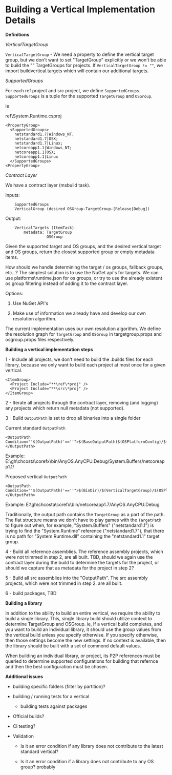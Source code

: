 # Building a Vertical Implementation Details #

**Definitions**

*VerticalTargetGroup*

`VerticalTargetGroup` - We need a property to define the vertical target group, but we don't want to set "TargetGroup" explicitly or we won't be able to build the "" TargetGroups for projects.
  If `VerticalTargetGroup != ""`, we import buildvertical.targets which will contain our additional targets.

*SupportedGroups*

For each ref project and src project, we define `SupportedGroups`. `SupportedGroups` is a tuple for the supported `TargetGroup` and `OSGroup`.


ie

ref\System.Runtime.csproj
```MSBuild
<PropertyGroup>
  <SupportedGroups>
    netstandard1.7|Windows_NT;
    netstandard1.7|OSX;
    netstandard1.7|Linux;
    netcoreapp1.1|Windows_NT;
    netcoreapp1.1|OSX;
    netcoreapp1.1|Linux
  </SupportedGroups>
<PropertyGroup>
```

*Contract Layer*

We have a contract layer (msbuild task).

Inputs:

        SupportedGroups
        VerticalGroup (desired OSGroup-TargetGroup-[Release|Debug])

Output:

        VerticalTargets (ItemTask)
            metadata: TargetGroup
                      OSGroup

Given the supported target and OS groups, and the desired vertical target and OS groups, return the closest supported group or empty metadata items.

How should we handle determining the target / os groups, fallback groups, etc...?  The simplest solution is to use the NuGet api's for targets.  We can use platforms\runtime.json for os groups, or try to use the already existent os group filtering instead of adding it to the contract layer.

Options:

1. Use NuGet API's

2. Make use of information we already have and develop our own resolution algorithm.

The current implementation uses our own resolution algorithm. We define the resolution graph for `TargetGroup` and `OSGroup` in targetgroup.props and osgroup.props files respectively. 

**Building a vertical implementation steps**

1 - Include all projects, we don't need to build the .builds files for each library, because we only want to build each project at most once for a given vertical.

```MSBuild
<ItemGroup>
  <Project Include="**\ref\*proj" />
  <Project Include="**\src\*proj" />
</ItemGroup>
```

2 - Iterate all projects through the contract layer, removing (and logging) any projects which return null metadata (not supported).

3 - Build `OutputPath` is set to drop all binaries into a single folder

Current standard `OutputPath`

```MSBuild
<OutputPath Condition="'$(OutputPath)'==''">$(BaseOutputPath)$(OSPlatformConfig)/$(MSBuildProjectName)/$(TargetOutputRelPath)$(OutputPathSubfolder)</OutputPath>
```
Example: E:\gh\chcosta\corefx\bin/AnyOS.AnyCPU.Debug/System.Buffers/netcoreapp1.1/

Proposed vertical `OutputPath`

```MSBuild
<OutputPath Condition="'$(OutputPath)'==''">$(BinDir)/$(VerticalTargetGroup)/$(OSPlatformConfig)</OutputPath>
```
Example: E:\gh\chcosta\corefx\bin/netcoreapp1.7/AnyOS.AnyCPU.Debug

Traditionally, the output path contains the `TargetGroup` as a part of the path.  The flat structure means we don't have to play games with the `TargetPath` to figure out when, for example, "System.Buffers" ("netstandard1.1") is trying to find the "System.Runtime" reference ("netstandard1.7"), that there is no path for "System.Runtime.dll" containing the "netstandard1.1" target group.

4 - Build all reference assemblies.  The reference assembly projects, which were not trimmed in step 2, are all built.  TBD, should we again use the contract layer during the build to determine the targets for the project, or should we capture that as metadata for the project in step 2?

5 - Build all src assemblies into the "OutputPath". The src assembly projects, which were not trimmed in step 2. are all built.

6 - build packages, TBD

**Building a library**

In addition to the ability to build an entire vertical, we require the ability to build a single library.  This, single library build should utilize context to determine TargetGroup and OSGroup.  ie, If a vertical build completes, and you want to build an individual library, it should use the group values from the vertical build unless you specify otherwise.  If you specify otherwise, then those settings become the new settings.  If no context is available, then the library should be built with a set of commond default values.

When building an individual library, or project, its P2P references must be queried to determine supported configurations for building that refernce and then the best configuration must be chosen.

**Additional issues**

- building specific folders (filter by partition)?

- building / running tests for a vertical

  - building tests against packages

- Official builds?

- CI testing?

- Validation

  - Is it an error condition if any library does not contribute to the latest standard vertical?

  - Is it an error condition if a library does not contribute to any OS group? probably


